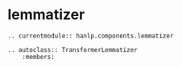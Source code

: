 # lemmatizer

```{eval-rst}
.. currentmodule:: hanlp.components.lemmatizer

.. autoclass:: TransformerLemmatizer
	:members:

```
